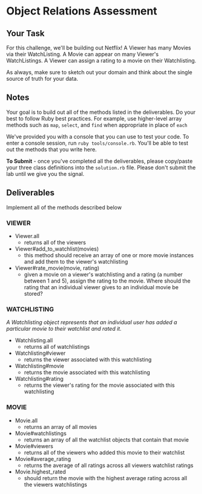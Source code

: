 # Object Relations Assessment

## Your Task

For this challenge, we'll be building out Netflix! A Viewer has many Movies via their WatchListing. A Movie can appear on many Viewer's WatchListings.  A Viewer can assign a rating to a movie on their Watchlisting.

As always, make sure to sketch out your domain and think about the single source of truth for your data.

## Notes

Your goal is to build out all of the methods listed in the deliverables. Do your best to follow Ruby best practices. For example, use higher-level array methods such as `map`, `select`, and `find` when appropriate in place of `each`

We've provided you with a console that you can use to test your code. To enter a console session, run `ruby tools/console.rb`. You'll be able to test out the methods that you write here.

**To Submit** - once you've completed all the deliverables, please copy/paste your three class definitions into the `solution.rb` file. Please don't submit the lab until we give you the signal.

## Deliverables

Implement all of the methods described below

### VIEWER

+ Viewer.all
  + returns all of the viewers
+ Viewer#add_to_watchlist(movies)
  + this method should receive an array of one or more movie instances and add them to the viewer's watchlisting
+ Viewer#rate_movie(movie, rating)
  + given a movie on a viewer's watchlisting and a rating (a number between 1 and 5), assign the rating to the movie. Where should the rating that an individual viewer gives to an individual movie be stored?

### WATCHLISTING

_A Watchlisting object represents that an individual user has added a particular movie to their watchlist and rated it._

+ Watchlisting.all
  + returns all of watchlistings
+ Watchlisting#viewer
  + returns the viewer associated with this watchlisting
+ Watchlisting#movie
  + returns the movie associated with this watchlisting
+ Watchlisting#rating
  + returns the viewer's rating for the movie associated with this watchlisting

### MOVIE 

+ Movie.all
  + returns an array of all movies
+ Movie#watchlistings
  + returns an array of all the watchlist objects that contain that movie
+ Movie#viewers
  + returns all of the viewers who added this movie to their watchlist
+ Movie#average_rating
  + returns the average of all ratings across all viewers watchlist ratings
+ Movie.highest_rated
  + should return the movie with the highest average rating across all the viewers watchlistings

